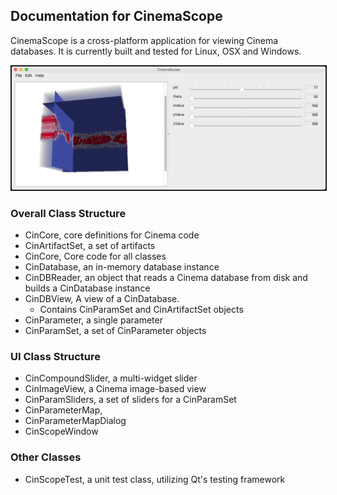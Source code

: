 ## Documentation for CinemaScope 

CinemaScope is a cross-platform application for viewing Cinema databases. It is currently built and tested for Linux, OSX and Windows.

<img src="img/cinema_scope.png" width="800" border="1">

### Overall Class Structure

- CinCore, core definitions for Cinema code
- CinArtifactSet, a set of artifacts
- CinCore, Core code for all classes
- CinDatabase, an in-memory database instance
- CinDBReader, an object that reads a Cinema database from disk and builds a CinDatabase instance
- CinDBView, A view of a CinDatabase.
    - Contains CinParamSet and CinArtifactSet objects
- CinParameter, a single parameter
- CinParamSet, a set of CinParameter objects

### UI Class Structure

- CinCompoundSlider, a multi-widget slider
- CinImageView, a Cinema image-based view
- CinParamSliders, a set of sliders for a CinParamSet
- CinParameterMap, 
- CinParameterMapDialog
- CinScopeWindow

### Other Classes

- CinScopeTest, a unit test class, utilizing Qt's testing framework

